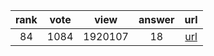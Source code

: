 
| rank | vote | view | answer | url |
|:-:|:-:|:-:|:-:|:-:|
|84|1084|1920107|18| [url](http://stackoverflow.com/questions/627435/how-do-i-remove-an-element-from-a-list-by-index-in-python) |
